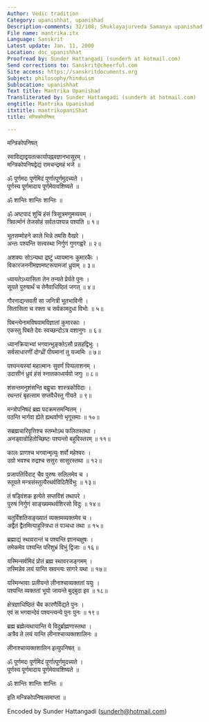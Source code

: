 ```yaml
---
Author: Vedic tradition
Category: upanishhat, upanishad
Description-comments: 32/108; Shuklayajurveda Samanya upanishad
File name: mantrika.itx
Language: Sanskrit
Latest update: Jan. 11, 2000
Location: doc_upanishhat
Proofread by: Sunder Hattangadi (sunderh at hotmail.com)
Send corrections to: Sanskrit@cheerful.com
Site access: https://sanskritdocuments.org
Subject: philosophy/hinduism
Sublocation: upanishhat
Text title: Mantrika Upanishad
Transliterated by: Sunder Hattangadi (sunderh at hotmail.com)
engtitle: Mantrika Upanishad
itxtitle: mantrikopaniShat
title: मन्त्रिकोपनिषत्

---
```

  
 मन्त्रिकोपनिषत्   
  
स्वाविद्याद्वयतत्कार्यापह्नवज्ञानभासुरम् ।  
मन्त्रिकोपनिषद्वेद्यं रामचन्द्रमहं भजे ॥  
  
ॐ पूर्णमदः पूर्णमिदं पूर्णात्पूर्णमुदच्यते ।  
पूर्णस्य पूर्णमादाय पूर्णमेवावशिष्यते ॥  
  
ॐ शान्तिः शान्तिः शान्तिः ॥  
  
ॐ अष्टपादं शुचिं हंसं त्रिसूत्रमणुमव्ययम् ।  
त्रिवर्त्मानं तेजसोहं सर्वतःपश्यन्न पश्यति ॥ १॥  
  
भूतसम्मोहने काले भिन्ने तमसि वैखरे ।  
अन्तः पश्यन्ति सत्त्वस्था निर्गुणं गुणगह्वरे ॥ २॥  
  
अशक्यः सोऽन्यथा द्रष्टुं ध्यायमानः कुमारकैः ।  
विकारजननीमज्ञामष्टरूपामजां ध्रुवाम् ॥ ३॥  
  
ध्यायतेऽध्यासिता तेन तन्यते प्रेर्यते पुनः ।  
सूयते पुरुषार्थं च तेनैवाधिष्ठितं जगत् ॥ ४॥  
  
गौरनाद्यन्तवती सा जनित्री भूतभाविनी ।  
सितासिता च रक्ता च सर्वकामदुधा विभोः ॥ ५॥  
  
पिबन्त्येनामविषयामविज्ञातां कुमारकाः ।  
एकस्तु पिबते देवः स्वच्छन्दोऽत्र वशानुगः ॥ ६॥  
  
ध्यानक्रियाभ्यां भगवान्भुङ्क्तेऽसौ प्रसहद्विभुः ।  
सर्वसाधारणीं दोग्ध्रीं पीयमानां तु यज्वमिः ॥ ७॥  
  
पश्यन्त्यस्यां महात्मानः सुवर्णं पिप्पलाशनम् ।  
उदासीनं ध्रुवं हंसं स्नातकाध्वर्यवो जगुः ॥ ८॥  
  
शंसन्तमनुशंसन्ति बह्वृचाः शास्त्रकोविदाः ।  
रथन्तरं बृहत्साम सप्तवैधैस्तु गीयते ॥ ९॥  
  
मन्त्रोपनिषदं ब्रह्म पदक्रमसमन्वितम् ।  
पठन्ति भार्गवा ह्येते ह्यथर्वाणो भृगूत्तमाः ॥ १०॥  
  
सब्रह्मचारिवृत्तिश्च स्तम्भोऽथ फलितस्तथा ।  
अनड्वान्रोहितोच्छिष्टः पश्यन्तो बहुविस्तरम् ॥ ११॥  
  
कालः प्राणश्च भगवान्मृत्युः शर्वो महेश्वरः ।  
उग्रो भवश्च रुद्रश्च ससुरः सासुरस्तथा ॥ १२॥  
  
प्रजापतिर्विराट् चैव पुरुषः सलिलमेव च ।  
स्तूयते मन्त्रसंस्तुत्यैरथर्वविदितैर्विभुः ॥ १३॥  
  
तं षड्विंशक इत्येते सप्तविंशं तथापरे ।  
पुरुषं निर्गुणं साङ्ख्यमथर्वशिरसो विदुः ॥ १४॥  
  
चतुर्विंशतिसङ्ख्यातं व्यक्तमव्यक्तमेव च ।  
अद्वैतं द्वैतमित्याहुस्त्रिधा तं पञ्चधा तथा ॥ १५॥  
  
ब्रह्माद्यं स्थावरान्तं च पश्यन्ति ज्ञानचक्षुषः ।  
तमेकमेव पश्यन्ति परिशुभ्रं विभुं द्विजाः ॥ १६॥  
  
यस्मिन्सर्वमिदं प्रोतं ब्रह्म स्थावरजङ्गमम् ।  
तस्मिन्नेव लयं यान्ति स्रवन्त्यः सागरे यथा ॥ १७॥  
  
यस्मिन्भावाः प्रलीयन्ते लीनाश्चाव्यक्ततां ययुः ।  
पश्यन्ति व्यक्ततां भूयो जायन्ते बुद्बुदा इव ॥ १८॥  
  
क्षेत्रज्ञाधिष्ठितं चैव कारणैर्विद्यते पुनः ।  
एवं स भगवान्देवं पश्यन्त्यन्ये पुनः पुनः ॥ १९॥  
  
ब्रह्म ब्रह्मेत्यथायान्ति ये विदुर्ब्राह्मणास्तथा ।  
अत्रैव ते लयं यान्ति लीनाश्चाव्यक्तशालिनः ॥  
  
लीनाश्चाव्यक्तशालिन इत्युपनिषत् ॥  
  
ॐ पूर्णमदः पूर्णमिदं पूर्णात्पूर्णमुदच्यते ।  
पूर्णस्य पूर्णमादाय पूर्णमेवावशिष्यते ॥  
  
ॐ शान्तिः शान्तिः शान्तिः  ॥  
  
इति मन्त्रिकोपनिषत्समाप्ता ॥  
  
  
Encoded by Sunder Hattangadi (sunderh@hotmail.com)  
  
